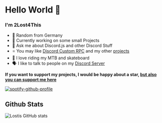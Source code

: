 # Hello World 👋

### I'm 2Lost4This

- 🔭 Random from Germany
- 🌱 Currently working on some small Projects
- 💬 Ask me about Discord.js and other Discord Stuff
- :star: You may like [Discord Custom RPC](https://github.com/2Lost4This/Discord-Custom-RPC) and my other [projects](https://github.com/2Lost4This?tab=repositories)
- 🚴 I love riding my MTB and skateboard 
- 🗣️ I like to talk to people on my [Discord Server](https://discord.gg/y33FtgkN6M)

**If you want to support my projects, I would be happy about a star, [but also you can support me here](https://www.buymeacoffee.com/2lost4this)**

[![spotify-github-profile](https://spotify-github-profile.vercel.app/api/view?uid=x0qw2ktvf9dhl53iv8jbwelky&cover_image=true&theme=natemoo-re&bar_color=53b14f&bar_color_cover=false)](https://github.com/2Lost4This/2Lost4This)

## Github Stats
![Lostis GitHub stats](https://github-readme-stats.vercel.app/api?username=2Lost4This&show_icons=true&theme=radical)




 


